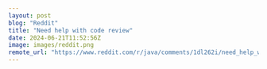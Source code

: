 ```yaml
---
layout: post
blog: "Reddit"
title: "Need help with code review"
date: 2024-06-21T11:52:56Z
image: images/reddit.png
remote_url: "https://www.reddit.com/r/java/comments/1dl262i/need_help_with_code_review/"
---
```

